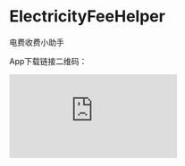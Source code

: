 # ElectricityFeeHelper
电费收费小助手

App下载链接二维码：

![Image text](http://qr.liantu.com/api.php?text=https://github.com/l376571926/ElectricityFeeHelper/releases/download/v1.0.6/app-release.apk)
